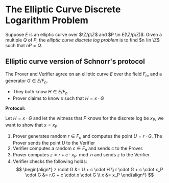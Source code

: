 # The Elliptic Curve Discrete Logarithm Problem
Suppose $E$ is an elliptic curve over $\Z/p\Z$ and $P \in E(\Z/p\Z)$. Given a multiple $Q$ of $P$, the *elliptic curve discrete log problem* is to find $n \in \Z$ such that $nP = Q$.

## Elliptic curve version of Schnorr's protocol
The Prover and Verifier agree on an elliptic curve $E$ over the field $F_n$, and a generator $G \in E / F_n$. 

- They both know $H \in E / F_n$
- Prover claims to know $x$ such that $H = x \cdot G$

**Protocol:**

Let $H = x \cdot G$ and let the witness that $P$ knows for the discrete log be $x_P$, we want to show that $x = x_P$

1. Prover generates random $r \in F_n$ and computes the point $U = r \cdot G$. The Prover sends the point $U$ to the Verifier
2. Verifier computes a random $c \in F_n$ and sends $c$ to the Prover.
3. Prover computes $z = r + c \cdot x_P \mod n$ and sends $z$ to the Verifier.
4. Verifier checks the following holds:
  $$
  \begin{align*}
  z \cdot G &= U + c \cdot H \\ 
  r \cdot G + c \cdot x_P \cdot G  &= r.G + c \cdot x \cdot G \\
  x  &=  x_P
  \end{align*}
  $$

  
